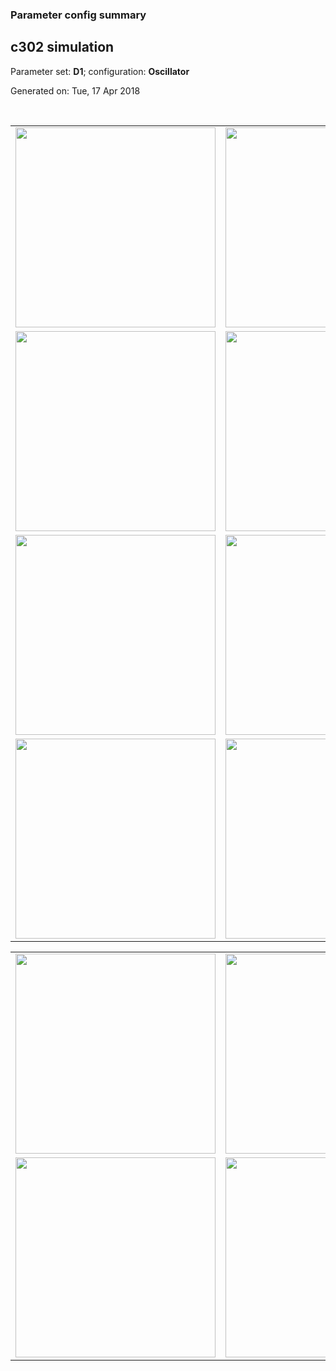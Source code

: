 ### Parameter config summary 
<h2>c302 simulation</h2>
<p>Parameter set: <b>D1</b>; configuration: <b>Oscillator</b></p>
<p>Generated on: Tue, 17 Apr 2018</p><br/>
<table>

<tr>
  <td><a href="images/neurons_D1_Oscillator.png"><img alt=" " src="images/neurons_D1_Oscillator.png" height="320"/></a></td>
  <td><a href="images/traces_neuron_Oscillator_D1.png"><img alt=" " src="images/traces_neuron_Oscillator_D1.png" height="320"/></a></td>
</tr>

<tr>
  <td><a href="images/neuron_activity_D1_Oscillator.png"><img alt=" " src="images/neuron_activity_D1_Oscillator.png" height="320"/></a></td>
  <td><a href="images/traces_neuron_activity_Oscillator_D1.png"><img alt=" " src="images/traces_neuron_activity_Oscillator_D1.png" height="320"/></a></td>
</tr>

<tr>
  <td><a href="images/muscles_D1_Oscillator.png"><img alt=" " src="images/muscles_D1_Oscillator.png" height="320"/></a></td>
  <td><a href="images/traces_muscles_Oscillator_D1.png"><img alt=" " src="images/traces_muscles_Oscillator_D1.png" height="320"/></a></td>
</tr>

<tr>
  <td><a href="images/muscle_activity_D1_Oscillator.png"><img alt=" " src="images/muscle_activity_D1_Oscillator.png" height="320"/></a></td>
  <td><a href="images/traces_muscles_activity_Oscillator_D1.png"><img alt=" " src="images/traces_muscles_activity_Oscillator_D1.png" height="320"/></a></td>
</tr>
</table>
<table>

<tr><td><a href="images/c302_D1_Oscillator_exc_to_neurons.png"><img alt=" " src="images/c302_D1_Oscillator_exc_to_neurons.png" height="320"/></a></td>

  <td><a href="images/c302_D1_Oscillator_inh_to_neurons.png"><img alt=" " src="images/c302_D1_Oscillator_inh_to_neurons.png" height="320"/></a></td>

  <td><a href="images/c302_D1_Oscillator_elec_neurons_neurons.png"><img alt=" " src="images/c302_D1_Oscillator_elec_neurons_neurons.png" height="320"/></a></td></tr>

<tr><td><a href="images/c302_D1_Oscillator_exc_to_muscles.png"><img alt=" " src="images/c302_D1_Oscillator_exc_to_muscles.png" height="320"/></a></td>

  <td><a href="images/c302_D1_Oscillator_inh_to_muscles.png"><img alt=" " src="images/c302_D1_Oscillator_inh_to_muscles.png" height="320"/></a></td></tr>
</table>
